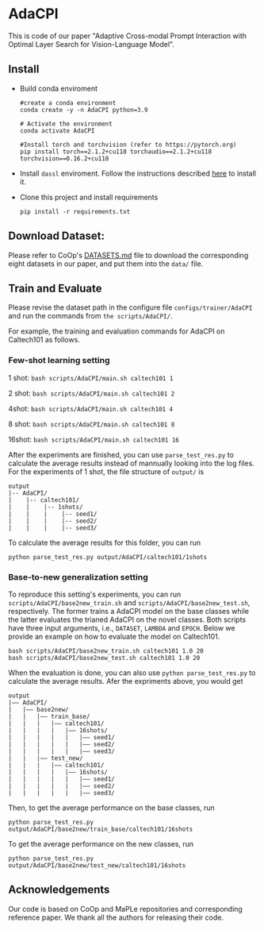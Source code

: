 # AdaCPI

This is code of our paper "Adaptive Cross-modal Prompt Interaction with Optimal Layer Search for Vision-Language Model".

## Install

* Build conda enviroment

  ```
  #create a conda environment
  conda create -y -n AdaCPI python=3.9

  # Activate the environment
  conda activate AdaCPI

  #Install torch and torchvision (refer to https://pytorch.org)
  pip install torch==2.1.2+cu118 torchaudio==2.1.2+cu118 torchvision==0.16.2+cu118
  ```
* Install `dassl` enviroment. Follow the instructions described [here](https://github.com/KaiyangZhou/Dassl.pytorch#installation) to install it.
* Clone this project and install requirements

  ```
  pip install -r requirements.txt
  ```

## Download Dataset:

Please refer to CoOp's [DATASETS.md](https://github.com/KaiyangZhou/CoOp/blob/main/DATASETS.md) file to download the corresponding eight datasets in our paper, and put them into the `data/` file.

## Train and Evaluate

Please revise the dataset path in the configure file `configs/trainer/AdaCPI` and run the commands from `the scripts/AdaCPI/`.

For example, the training and evaluation commands for AdaCPI on Caltech101 as follows.

### Few-shot learning setting

1 shot: `bash scripts/AdaCPI/main.sh caltech101 1`

2 shot: `bash scripts/AdaCPI/main.sh caltech101 2`

4shot: `bash scripts/AdaCPI/main.sh caltech101 4`

8 shot: `bash scripts/AdaCPI/main.sh caltech101 8`

16shot: `bash scripts/AdaCPI/main.sh caltech101 16`

After the experiments are finished, you can use `parse_test_res.py` to calculate the average results instead of mannually looking into the log files. For the experiments of 1 shot, the file structure of `output/` is

```
output
|-- AdaCPI/
|    |-- caltech101/
|    |    |-- 1shots/
|    |    |    |-- seed1/
|    |    |    |-- seed2/
|    |    |    |-- seed3/
```

To calculate the average results for this folder, you can run

`python parse_test_res.py output/AdaCPI/caltech101/1shots`

### Base-to-new generalization setting

To reproduce this setting's experiments, you can run `scripts/AdaCPI/base2new_train.sh` and `scripts/AdaCPI/base2new_test.sh`, respectively. The former trains a AdaCPI model on the base classes while the latter evaluates the trianed AdaCPI on the novel classes. Both scripts have three input arguments, i.e., `DATASET`, `LAMBDA` and `EPOCH`. Below we provide an example on how to evaluate the model on Caltech101.

```
bash scripts/AdaCPI/base2new_train.sh caltech101 1.0 20
bash scripts/AdaCPI/base2new_test.sh caltech101 1.0 20
```

When the evaluation is done, you can also use `python parse_test_res.py` to calculate the average results. Afer the expriments above, you would get

```
output
|–– AdaCPI/
|   |–– base2new/
|   |   |–– train_base/
|   |   |   |–– caltech101/
|   |   |   |   |–– 16shots/
|   |   |   |   |   |–– seed1/
|   |   |   |   |   |–– seed2/
|   |   |   |   |   |–– seed3/
|   |   |–– test_new/
|   |   |   |–– caltech101/
|   |   |   |   |–– 16shots/
|   |   |   |   |   |–– seed1/
|   |   |   |   |   |–– seed2/
|   |   |   |   |   |–– seed3/
```

Then, to get the average performance on the base classes, run

`python parse_test_res.py output/AdaCPI/base2new/train_base/caltech101/16shots`

To get the average performance on the new classes, run

`python parse_test_res.py output/AdaCPI/base2new/test_new/caltech101/16shots`

## Acknowledgements

Our code is based on CoOp and MaPLe repositories and corresponding reference paper. We thank all the authors for releasing their code.
